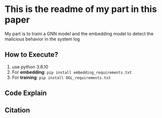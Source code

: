 # This is the readme of my part in this paper
My part is to traini a GNN model and the embedding model to detect the malicious behavior in the system log

## How to Execute?
1. use python 3.8.10
2. For **embedding**: `pip install embedding_requirements.txt`
3. For **training**: `pip install DGL_requirements.txt`
   
## Code Explain

## Citation

